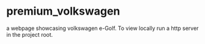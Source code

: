 # premium_volkswagen

a webpage showcasing volkswagen e-Golf. To view locally run a http server in the project root.
